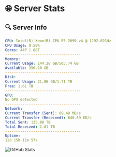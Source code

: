 # 🌐 Server Stats
## 🔍 Server Info
```yaml
CPU: Intel(R) Xeon(R) CPU E5-2699 v4 @ 1292.02GHz
CPU Usage: 0.50%
Cores: 44P | 88T
-----------------------------------
Memory:
Current Usage: 144.28 GB/503.74 GB
Available: 356.10 GB
-----------------------------------
Disk:
Current Usage: 21.06 GB/1.71 TB
Free: 1.61 TB
-----------------------------------
GPU:
No GPU detected
-----------------------------------
Network:
Current Transfer (Sent): 69.49 MB/s
Current Transfer (Received): 640.59 KB/s
Total Sent: 125.88 TB
Total Received: 2.01 TB
-----------------------------------
Uptime:
12d 15h 11m 57s
```
![GitHub Stats](https://img.shields.io/badge/Updated-2025-02-20_13:55:15-blue)